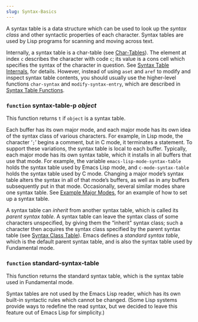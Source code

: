 ```yaml
---
slug: Syntax-Basics
---
```


A syntax table is a data structure which can be used to look up the *syntax class* and other syntactic properties of each character. Syntax tables are used by Lisp programs for scanning and moving across text.

Internally, a syntax table is a char-table (see [Char-Tables](/docs/elisp/Char_002dTables)). The element at index `c` describes the character with code `c`; its value is a cons cell which specifies the syntax of the character in question. See [Syntax Table Internals](/docs/elisp/Syntax-Table-Internals), for details. However, instead of using `aset` and `aref` to modify and inspect syntax table contents, you should usually use the higher-level functions `char-syntax` and `modify-syntax-entry`, which are described in [Syntax Table Functions](/docs/elisp/Syntax-Table-Functions).

### <span className="tag function">`function`</span> **syntax-table-p** *object*

This function returns `t` if `object` is a syntax table.

Each buffer has its own major mode, and each major mode has its own idea of the syntax class of various characters. For example, in Lisp mode, the character ‘`;`’ begins a comment, but in C mode, it terminates a statement. To support these variations, the syntax table is local to each buffer. Typically, each major mode has its own syntax table, which it installs in all buffers that use that mode. For example, the variable `emacs-lisp-mode-syntax-table` holds the syntax table used by Emacs Lisp mode, and `c-mode-syntax-table` holds the syntax table used by C mode. Changing a major mode’s syntax table alters the syntax in all of that mode’s buffers, as well as in any buffers subsequently put in that mode. Occasionally, several similar modes share one syntax table. See [Example Major Modes](/docs/elisp/Example-Major-Modes), for an example of how to set up a syntax table.

A syntax table can *inherit* from another syntax table, which is called its *parent syntax table*. A syntax table can leave the syntax class of some characters unspecified, by giving them the “inherit" syntax class; such a character then acquires the syntax class specified by the parent syntax table (see [Syntax Class Table](/docs/elisp/Syntax-Class-Table)). Emacs defines a *standard syntax table*, which is the default parent syntax table, and is also the syntax table used by Fundamental mode.

### <span className="tag function">`function`</span> **standard-syntax-table**

This function returns the standard syntax table, which is the syntax table used in Fundamental mode.

Syntax tables are not used by the Emacs Lisp reader, which has its own built-in syntactic rules which cannot be changed. (Some Lisp systems provide ways to redefine the read syntax, but we decided to leave this feature out of Emacs Lisp for simplicity.)
